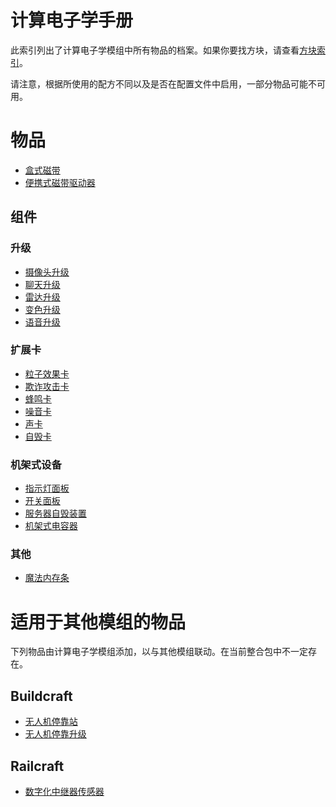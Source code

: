 # 计算电子学手册

此索引列出了计算电子学模组中所有物品的档案。如果你要找方块，请查看[方块索引](../block/index.md)。

请注意，根据所使用的配方不同以及是否在配置文件中启用，一部分物品可能不可用。

# 物品

* [盒式磁带](tape.md)
* [便携式磁带驱动器](portable_tape_drive.md)

## 组件

### 升级

* [摄像头升级](camera_upgrade.md)
* [聊天升级](chat_upgrade.md)
* [雷达升级](radar_upgrade.md)
* [变色升级](colorful_upgrade.md)
* [语音升级](speech_upgrade.md)

### 扩展卡

* [粒子效果卡](particle_card.md)
* [欺诈攻击卡](spoofing_card.md)
* [蜂鸣卡](beep_card.md)
* [噪音卡](noise_card.md)
* [声卡](sound_card.md)
* [自毁卡](self_destructing_card.md)

### 机架式设备

* [指示灯面板](light_board.md)
* [开关面板](switch_board.md)
* [服务器自毁装置](server_self_destructor.md)
* [机架式电容器](rack_capacitor.md)

### 其他

* [魔法内存条](magical_memory.md)

# 适用于其他模组的物品

下列物品由计算电子学模组添加，以与其他模组联动。在当前整合包中不一定存在。

## Buildcraft

* [无人机停靠站](buildcraft/drone_station.md)
* [无人机停靠升级](buildcraft/docking_upgrade.md)

## Railcraft

* [数字化中继器传感器](railcraft/relay_sensor.md)
